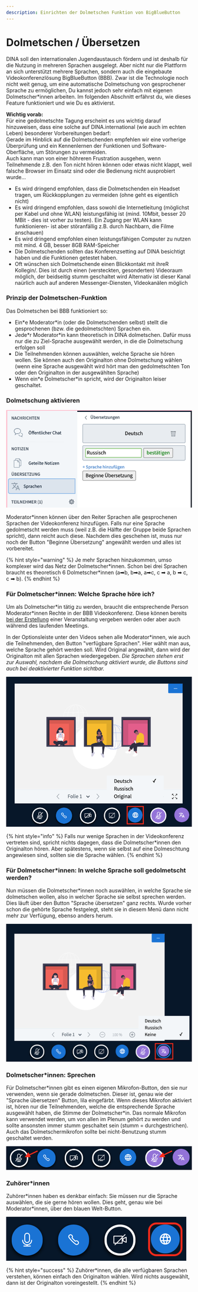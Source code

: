 ```yaml
---
description: Einrichten der Dolmetschen Funktion von BigBlueButton
---
```


# Dolmetschen / Übersetzen

DINA soll den internationalen Jugendaustausch fördern und ist deshalb für die Nutzung in mehreren Sprachen ausgelegt. Aber nicht nur die Plattform an sich unterstützt mehrere Sprachen, sondern auch die eingebaute Videokonferenzlösung BigBlueButton \(BBB\). Zwar ist die Technologie noch nicht weit genug, um eine automatische Dolmetschung von gesprochener Sprache zu ermöglichen, Du kannst jedoch sehr einfach mit eigenen Dolmetscher\*innen arbeiten. Im folgenden Abschnitt erfährst du, wie dieses Feature funktioniert und wie Du es aktivierst.

**Wichtig vorab:**  
Für eine gedolmetschte Tagung erscheint es uns wichtig darauf hinzuweisen, dass eine solche auf DINA.international \(wie auch im echten Leben\) besonderer Vorbereitungen bedarf:   
Gerade im Hinblick auf die Dolmetschenden empfehlen wir eine vorherige Überprüfung und ein Kennenlernen der Funktionen und Software-Oberfläche, um Störungen zu vermeiden.  
Auch kann man von einer höhreren Frustration ausgehen, wenn Teilnehmende z.B. den Ton nicht hören können oder etwas nicht klappt, weil falsche Browser im Einsatz sind oder die Bedienung nicht ausprobiert wurde...

* Es wird dringend empfohlen, dass die Dolmetschenden ein Headset tragen, um Rückkopplungen zu vermeiden \(ohne geht es eigentlich nicht\)
* Es wird dringend empfohlen, dass sowohl die Internetleitung \(möglichst per Kabel und ohne WLAN\) leistungsfähig ist \(mind. 10Mbit, besser 20 MBit - dies ist vorher zu testen\). Ein Zugang per WLAN kann funktionieren- ist aber störanfällig z.B. durch Nachbarn, die Filme anschauen\)
* Es wird dringend empfohlen einen leistungsfähigen Computer zu nutzen mit mind. 4 GB, besser 8GB RAM-Speicher
* Die Dolmetschenden sollten das Konferenzsetting auf DINA besichtigt haben und die Funktionen getestet haben.
* Oft wünschen sich Dolmetschende einen Blickkontakt mit ihreR Kollegin/. Dies ist durch einen \(versteckten, gesonderten\) Videoraum möglich, der beidseitig stumm geschaltet wird  Alternativ ist dieser Kanal naürlich auch auf anderen Messenger-Diensten, VIdeokanälen möglich

### Prinzip der Dolmetschen-Funktion

Das Dolmetschen bei BBB funktioniert so:

* Ein\*e Moderator\*in \(oder die Dolmetschenden selbst\) stellt die gesprochenen \(bzw. die gedolmetschten\) Sprachen ein.
* Jede\*r Moderator\*in kann theoretisch in DINA dolmetschen. Dafür muss nur die zu Ziel-Sprache ausgewählt werden, in die die Dolmetschung erfolgen soll
* Die Teilnehmenden können auswählen, welche Sprache sie hören wollen. Sie können auch den Originalton ohne Dolmetschung wählen \(wenn eine Sprache ausgewählt wird hört man den gedolmetschten Ton oder den Originalton in der ausgewählten Sprache\)
* Wenn ein\*e Dolmetscher\*in spricht, wird der Originalton leiser geschaltet.

### Dolmetschung aktivieren

![Aktivieren der &#xDC;bersetzung](../../.gitbook/assets/bildschirmfoto-2021-02-02-um-14.53.13.png)

Moderator\*innen können über den Reiter Sprachen alle gesprochenen Sprachen der Videokonferenz hinzufügen. Falls nur eine Sprache gedolmetscht werden muss \(weil z.B. die Hälfte der Gruppe beide Sprachen spricht\), dann reicht auch diese. Nachdem dies geschehen ist, muss nur noch der Button "Beginne Übersetzung" angewählt werden und alles ist vorbereitet.

{% hint style="warning" %}
Je mehr Sprachen hinzukommen, umso komplexer wird das Netz der Dolmetscher\*innen. Schon bei drei Sprachen braucht es theoretisch 6 Dolmetscher\*innen \(a➡b, b➡a, a➡c, c ➡ a, b ➡ c, c ➡ b\).
{% endhint %}

### Für Dolmetscher\*innen: Welche Sprache höre ich?

Um als Dolmetscher\*in tätig zu werden, braucht die entsprechende Person Moderator\*innen Rechte in der BBB Videokonferenz. Diese können bereits [bei der Erstellung](../veranstaltungen-erstellen.md#praesentierende-referent-innen-moderator-innen-optional) einer Veranstaltung vergeben werden oder aber auch während des laufenden Meetings. 

In der Optionsleiste unter den Videos sehen alle Moderator\*innen, wie auch die Teilnehmenden, den Button "verfügbare Sprachen". Hier wählt man aus, welche Sprache gehört werden soll. Wird Original angewählt, dann wird der Originalton mit allen Sprachen wiedergegeben. _Die Sprachen stehen erst zur Auswahl, nachdem die Dolmetschung aktiviert wurde, die Buttons sind auch bei deaktivierter Funktion sichtbar._

![Verf&#xFC;gbare Sprachen](../../.gitbook/assets/sprache-wa-hlen.png)

{% hint style="info" %}
Falls nur wenige Sprachen in der Videokonferenz vertreten sind, spricht nichts dagegen, dass die Dolmetscher\*innen  den Originalton hören. Aber spätestens, wenn sie selbst auf eine Dolmeschtung angewiesen sind, sollten sie die Sprache wählen.
{% endhint %}

### Für Dolmetscher\*innen: In welche Sprache soll gedolmetscht werden?

Nun müssen die Dolmetscher\*innen noch auswählen, in welche Sprache sie dolmetschen wollen, also in welcher Sprache sie selbst sprechen werden. Dies läuft über den Button "Sprache übersetzen" ganz rechts. Wurde vorher schon die gehörte Sprache festgelegt, steht sie in diesem Menü dann nicht mehr zur Verfügung, ebenso anders herum. 

![](../../.gitbook/assets/u-bersetzen.png)

### Dolmetscher\*innen: Sprechen

Für Dolmetscher\*innen gibt es einen eigenen Mikrofon-Button, den sie nur verwenden, wenn sie gerade dolmetschen. Dieser ist, genau wie der "Sprache übersetzen" Button, lila eingefärbt. Wenn dieses Mikrofon aktiviert ist, hören nur die Teilnehmenden, welche die entsprechende Sprache ausgewählt haben, die Stimme der Dolmetscher\*in. Das normale Mikrofon kann verwendet werden, um von allen im Plenum gehört zu werden und sollte ansonsten immer stumm geschaltet sein \(stumm = durchgestrichen\). Auch das Dolmetschermikrofon sollte bei nicht-Benutzung stumm geschaltet werden.

![Normales Mikrofon und Dolmescher\*innenmikrofon](../../.gitbook/assets/mikrofone-fu-r-u-bersetzung.png)

### Zuhörer\*innen

Zuhörer\*innen haben es denkbar einfach: Sie müssen nur die Sprache auswählen, die sie gerne hören wollen. Dies geht, genau wie bei Moderator\*innen, über den blauen Welt-Button.

![Sprache w&#xE4;hlen &#xFC;ber den Welt-Button](../../.gitbook/assets/welt-button.png)

{% hint style="success" %}
Zuhörer\*innen, die alle verfügbaren Sprachen verstehen, können einfach den Originalton wählen. Wird nichts ausgewählt, dann ist der Originalton voreingestellt.
{% endhint %}


